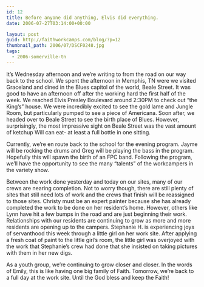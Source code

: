```yaml
---
id: 12
title: Before anyone did anything, Elvis did everything.
date: 2006-07-27T03:14:00+00:00

layout: post
guid: http://faithworkcamps.com/blog/?p=12
thumbnail_path: 2006/07/DSCF0248.jpg
tags:
  - 2006-somerville-tn
---
```

It’s Wednesday afternoon and we’re writing to from the road on our way back to the school. We spent the afternoon in Memphis, TN were we visited Graceland and dined in the Blues capitol of the world, Beale Street. It was good to have an afternoon off after the working hard the first half of the week. We reached Elvis Presley Boulevard around 2:30PM to check out “the King’s” house. We were incredibly excited to see the gold lame and Jungle Room, but particularly pumped to see a piece of Americana. Soon after, we headed over to Beale Street to see the birth place of Blues. However, surprisingly, the most impressive sight on Beale Street was the vast amount of ketchup Will can eat- at least a full bottle in one sitting.

Currently, we’re en route back to the school for the evening program. Jayme will be rocking the drums and Greg will be playing the bass in the program. Hopefully this will spawn the birth of an FPC band. Following the program, we’ll have the opportunity to see the many “talents” of the workcampers in the variety show.

Between the work done yesterday and today on our sites, many of our crews are nearing completion. Not to worry though, there are still plenty of sites that still need lots of work and the crews that finish will be reassigned to those sites. Christy must be an expert painter because she has already completed the work to be done on her resident&#8217;s home. However, others like Lynn have hit a few bumps in the road and are just beginning their work. Relationships with our residents are continuing to grow as more and more residents are opening up to the campers. Stephanie H. is experiencing joys of servanthood this week through a little girl on her work site. After applying a fresh coat of paint to the little girl&#8217;s room, the little girl was overjoyed with the work that Stephanie&#8217;s crew had done that she insisted on taking pictures with them in her new digs.

As a youth group, we&#8217;re continuing to grow closer and closer. In the words of Emily, this is like having one big family of Faith. Tomorrow, we&#8217;re back to a full day at the work site. Until the God bless and keep the Faith!